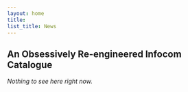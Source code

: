 ```yaml
---
layout: home
title:
list_title: News
---
```

## An Obsessively Re-engineered Infocom Catalogue
_Nothing to see here right now._
